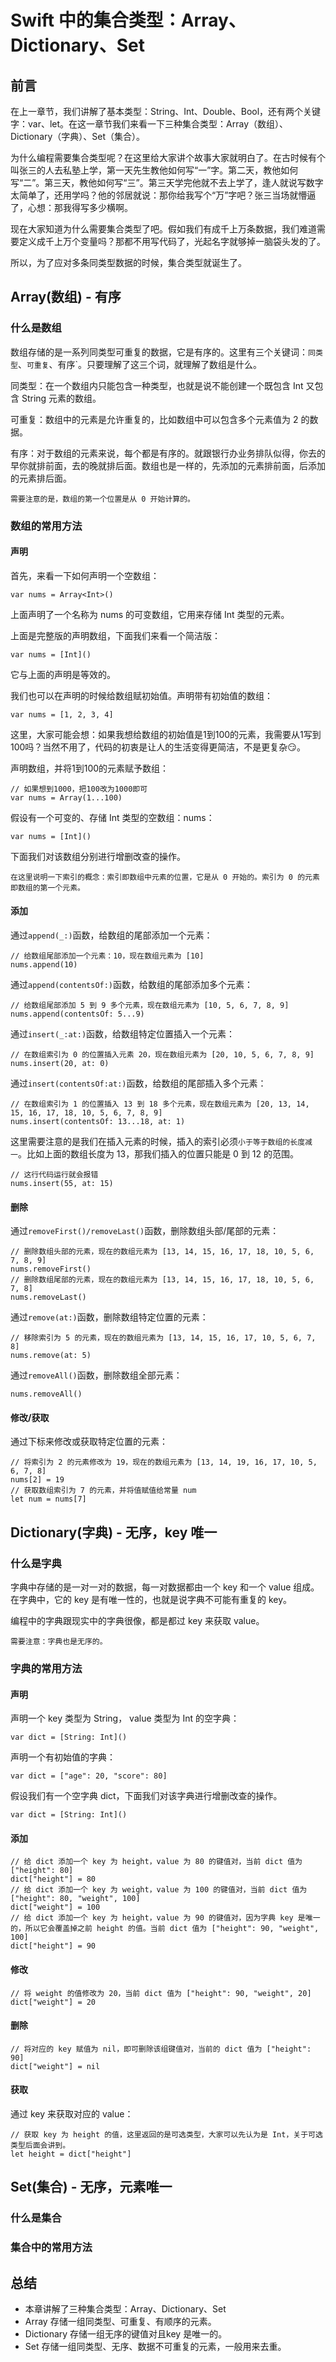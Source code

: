 # Swift 中的集合类型：Array、Dictionary、Set
## 前言
在上一章节，我们讲解了基本类型：String、Int、Double、Bool，还有两个关键字：var、let。在这一章节我们来看一下三种集合类型：Array（数组）、Dictionary（字典）、Set（集合）。

为什么编程需要集合类型呢？在这里给大家讲个故事大家就明白了。在古时候有个叫张三的人去私塾上学，第一天先生教他如何写“一”字。第二天，教他如何写“二”。第三天，教他如何写“三”。第三天学完他就不去上学了，逢人就说写数字太简单了，还用学吗？他的邻居就说：那你给我写个“万”字吧？张三当场就懵逼了，心想：那我得写多少横啊。

现在大家知道为什么需要集合类型了吧。假如我们有成千上万条数据，我们难道需要定义成千上万个变量吗？那都不用写代码了，光起名字就够掉一脑袋头发的了。

所以，为了应对多条同类型数据的时候，集合类型就诞生了。
## Array(数组) - 有序
### 什么是数组
数组存储的是一系列同类型可重复的数据，它是有序的。这里有三个关键词：`同类型`、`可重复`、有序`。只要理解了这三个词，就理解了数组是什么。

同类型：在一个数组内只能包含一种类型，也就是说不能创建一个既包含 Int 又包含 String 元素的数组。

可重复：数组中的元素是允许重复的，比如数组中可以包含多个元素值为 2 的数据。

有序：对于数组的元素来说，每个都是有序的。就跟银行办业务排队似得，你去的早你就排前面，去的晚就排后面。数组也是一样的，先添加的元素排前面，后添加的元素排后面。

`需要注意的是，数组的第一个位置是从 0 开始计算的。`

### 数组的常用方法
#### 声明
首先，来看一下如何声明一个空数组：
```
var nums = Array<Int>()
```
上面声明了一个名称为 nums 的可变数组，它用来存储 Int 类型的元素。

上面是完整版的声明数组，下面我们来看一个简洁版：
```
var nums = [Int]()
```
它与上面的声明是等效的。

我们也可以在声明的时候给数组赋初始值。声明带有初始值的数组：
```
var nums = [1, 2, 3, 4]
```

这里，大家可能会想：如果我想给数组的初始值是1到100的元素，我需要从1写到100吗？当然不用了，代码的初衷是让人的生活变得更简洁，不是更复杂😏。

声明数组，并将1到100的元素赋予数组：
```
// 如果想到1000，把100改为1000即可
var nums = Array(1...100)
```

假设有一个可变的、存储 Int 类型的空数组：nums：
```
var nums = [Int]()
```
下面我们对该数组分别进行增删改查的操作。

`在这里说明一下索引的概念：索引即数组中元素的位置，它是从 0 开始的。索引为 0 的元素即数组的第一个元素。`
#### 添加

通过`append(_:)`函数，给数组的尾部添加一个元素：
```
// 给数组尾部添加一个元素：10，现在数组元素为 [10]
nums.append(10)
```

通过`append(contentsOf:)`函数，给数组的尾部添加多个元素：
```
// 给数组尾部添加 5 到 9 多个元素，现在数组元素为 [10, 5, 6, 7, 8, 9]
nums.append(contentsOf: 5...9)
```

通过`insert(_:at:)`函数，给数组特定位置插入一个元素：
```
// 在数组索引为 0 的位置插入元素 20，现在数组元素为 [20, 10, 5, 6, 7, 8, 9]
nums.insert(20, at: 0)
```

通过`insert(contentsOf:at:)`函数，给数组的尾部插入多个元素：
```
// 在数组索引为 1 的位置插入 13 到 18 多个元素，现在数组元素为 [20, 13, 14, 15, 16, 17, 18, 10, 5, 6, 7, 8, 9]
nums.insert(contentsOf: 13...18, at: 1)
```
这里需要注意的是我们在插入元素的时候，插入的索引必须`小于等于数组的长度减一`。比如上面的数组长度为 13，那我们插入的位置只能是 0 到 12 的范围。
```
// 这行代码运行就会报错
nums.insert(55, at: 15)
```
#### 删除

通过`removeFirst()/removeLast()`函数，删除数组头部/尾部的元素：
```
// 删除数组头部的元素，现在的数组元素为 [13, 14, 15, 16, 17, 18, 10, 5, 6, 7, 8, 9]
nums.removeFirst()
// 删除数组尾部的元素，现在的数组元素为 [13, 14, 15, 16, 17, 18, 10, 5, 6, 7, 8]
nums.removeLast()
```

通过`remove(at:)`函数，删除数组特定位置的元素：
```
// 移除索引为 5 的元素，现在的数组元素为 [13, 14, 15, 16, 17, 10, 5, 6, 7, 8]
nums.remove(at: 5)
```

通过`removeAll()`函数，删除数组全部元素：
```
nums.removeAll()
```
#### 修改/获取
通过下标来修改或获取特定位置的元素：
```
// 将索引为 2 的元素修改为 19，现在的数组元素为 [13, 14, 19, 16, 17, 10, 5, 6, 7, 8]
nums[2] = 19
// 获取数组索引为 7 的元素，并将值赋值给常量 num
let num = nums[7]
```

## Dictionary(字典) - 无序，key 唯一

### 什么是字典
字典中存储的是一对一对的数据，每一对数据都由一个 key 和一个 value 组成。在字典中，它的 key 是有唯一性的，也就是说字典不可能有重复的 key。

编程中的字典跟现实中的字典很像，都是都过 key 来获取 value。

`需要注意：字典也是无序的。`

### 字典的常用方法
#### 声明
声明一个 key 类型为 String， value 类型为 Int 的空字典：
```
var dict = [String: Int]()
```

声明一个有初始值的字典：
```
var dict = ["age": 20, "score": 80]
```

假设我们有一个空字典 dict，下面我们对该字典进行增删改查的操作。
```
var dict = [String: Int]()
```

#### 添加
```
// 给 dict 添加一个 key 为 height，value 为 80 的键值对，当前 dict 值为 ["height": 80]
dict["height"] = 80
// 给 dict 添加一个 key 为 weight，value 为 100 的键值对，当前 dict 值为 ["height": 80, "weight", 100]
dict["weight"] = 100
// 给 dict 添加一个 key 为 height，value 为 90 的键值对，因为字典 key 是唯一的，所以它会覆盖掉之前 height 的值。当前 dict 值为 ["height": 90, "weight", 100]
dict["height"] = 90
```

#### 修改
```
// 将 weight 的值修改为 20，当前 dict 值为 ["height": 90, "weight", 20]
dict["weight"] = 20
```

#### 删除
```
// 将对应的 key 赋值为 nil，即可删除该组键值对，当前的 dict 值为 ["height": 90]
dict["weight"] = nil
```

#### 获取
通过 key 来获取对应的 value：
```
// 获取 key 为 height 的值，这里返回的是可选类型，大家可以先认为是 Int，关于可选类型后面会讲到。
let height = dict["height"]
```

## Set(集合) - 无序，元素唯一

### 什么是集合

### 集合中的常用方法

## 总结
* 本章讲解了三种集合类型：Array、Dictionary、Set
* Array 存储一组同类型、可重复、有顺序的元素。
* Dictionary 存储一组无序的键值对且key 是唯一的。
* Set 存储一组同类型、无序、数据不可重复的元素，一般用来去重。